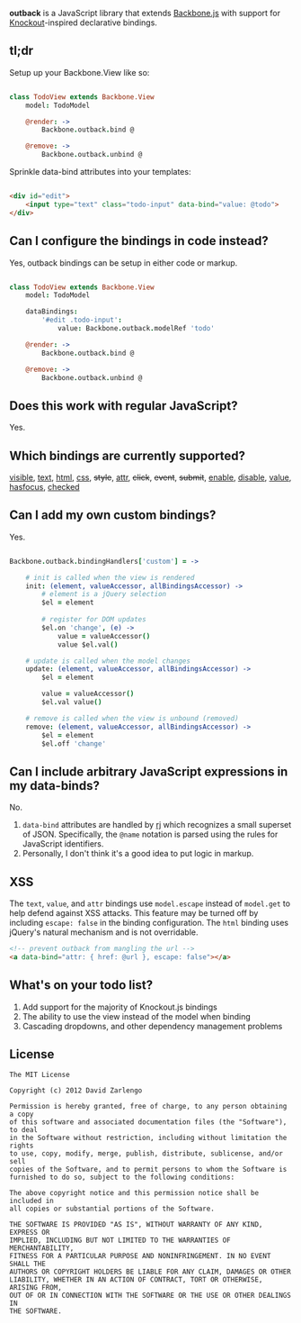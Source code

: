 **outback** is a JavaScript library that extends [Backbone.js](http://documentcloud.github.com/backbone/) with support for [Knockout](http://knockoutjs.com)-inspired declarative bindings. 

## tl;dr

Setup up your Backbone.View like so:

```CoffeeScript

class TodoView extends Backbone.View
	model: TodoModel

	@render: ->
		Backbone.outback.bind @

	@remove: ->
		Backbone.outback.unbind @

```

Sprinkle data-bind attributes into your templates:

```HTML

<div id="edit">
	<input type="text" class="todo-input" data-bind="value: @todo">
</div>

```

## Can I configure the bindings in code instead?

Yes, outback bindings can be setup in either code or markup.

```CoffeeScript

class TodoView extends Backbone.View
	model: TodoModel

	dataBindings:
		'#edit .todo-input': 
			value: Backbone.outback.modelRef 'todo'

	@render: ->
		Backbone.outback.bind @

	@remove: ->
		Backbone.outback.unbind @

```

## Does this work with regular JavaScript?

Yes.

## Which bindings are currently supported?

[visible][v], [text][t], [html][h], [css][css], ~~style~~, [attr][attr], ~~click~~, ~~event~~, ~~submit~~, [enable][en], [disable][de], [value][value], [hasfocus][hf], [checked][ck]

[v]: http://knockoutjs.com/documentation/visible-binding.html
[t]: http://knockoutjs.com/documentation/text-binding.html
[h]: http://knockoutjs.com/documentation/html-binding.html
[css]: http://knockoutjs.com/documentation/css-binding.html
[attr]: http://knockoutjs.com/documentation/attr-binding.html
[en]: http://knockoutjs.com/documentation/enable-binding.html
[de]: http://knockoutjs.com/documentation/disable-binding.html
[value]: http://knockoutjs.com/documentation/value-binding.html
[hf]: http://knockoutjs.com/documentation/hasfocus-binding.html
[ck]: http://knockoutjs.com/documentation/checked-binding.html

## Can I add my own custom bindings?

Yes.

```CoffeeScript

Backbone.outback.bindingHandlers['custom'] = ->

	# init is called when the view is rendered
	init: (element, valueAccessor, allBindingsAccessor) ->
		# element is a jQuery selection
		$el = element 				
		
		# register for DOM updates
		$el.on 'change', (e) ->
			value = valueAccessor()		
			value $el.val()

	# update is called when the model changes
	update: (element, valueAccessor, allBindingsAccessor) ->
		$el = element 				

		value = valueAccessor()		
		$el.val value()

	# remove is called when the view is unbound (removed)
	remove: (element, valueAccessor, allBindingsAccessor) ->
		$el = element
		$el.off 'change'

```

## Can I include arbitrary JavaScript expressions in my data-binds?

No. 

1. `data-bind` attributes are handled by [rj](https://github.com/politician/relaxed-json-parser) which recognizes a small superset of JSON.  Specifically, the `@name` notation is parsed using the rules for JavaScript identifiers.
2. Personally, I don't think it's a good idea to put logic in markup.

## XSS

The `text`, `value`, and `attr` bindings use `model.escape` instead of `model.get` to help defend against XSS attacks.  This feature may be turned off by including `escape: false` in the binding configuration.  The `html` binding uses jQuery's natural mechanism and is not overridable.

```HTML
<!-- prevent outback from mangling the url -->
<a data-bind="attr: { href: @url }, escape: false"></a>
```

## What's on your todo list?

1. Add support for the majority of Knockout.js bindings
2. The ability to use the view instead of the model when binding
3. Cascading dropdowns, and other dependency management problems

License
---

    The MIT License

    Copyright (c) 2012 David Zarlengo 

    Permission is hereby granted, free of charge, to any person obtaining a copy
    of this software and associated documentation files (the "Software"), to deal
    in the Software without restriction, including without limitation the rights
    to use, copy, modify, merge, publish, distribute, sublicense, and/or sell
    copies of the Software, and to permit persons to whom the Software is
    furnished to do so, subject to the following conditions:

    The above copyright notice and this permission notice shall be included in
    all copies or substantial portions of the Software.

    THE SOFTWARE IS PROVIDED "AS IS", WITHOUT WARRANTY OF ANY KIND, EXPRESS OR
    IMPLIED, INCLUDING BUT NOT LIMITED TO THE WARRANTIES OF MERCHANTABILITY,
    FITNESS FOR A PARTICULAR PURPOSE AND NONINFRINGEMENT. IN NO EVENT SHALL THE
    AUTHORS OR COPYRIGHT HOLDERS BE LIABLE FOR ANY CLAIM, DAMAGES OR OTHER
    LIABILITY, WHETHER IN AN ACTION OF CONTRACT, TORT OR OTHERWISE, ARISING FROM,
    OUT OF OR IN CONNECTION WITH THE SOFTWARE OR THE USE OR OTHER DEALINGS IN
    THE SOFTWARE.